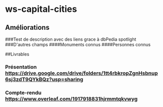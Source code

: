 # ws-capital-cities

## Améliorations
###Test de description avec des liens grace à dbPedia spotlight
###D'autres champs
####Monuments connus
####Personnes connus

##Livrables
### Présentation https://drive.google.com/drive/folders/1tt4rbkropZgnHsbnup6sj3zdT9QYkBQz?usp=sharing
### Compte-rendu https://www.overleaf.com/1917918831hjrmmtqkvwyg
